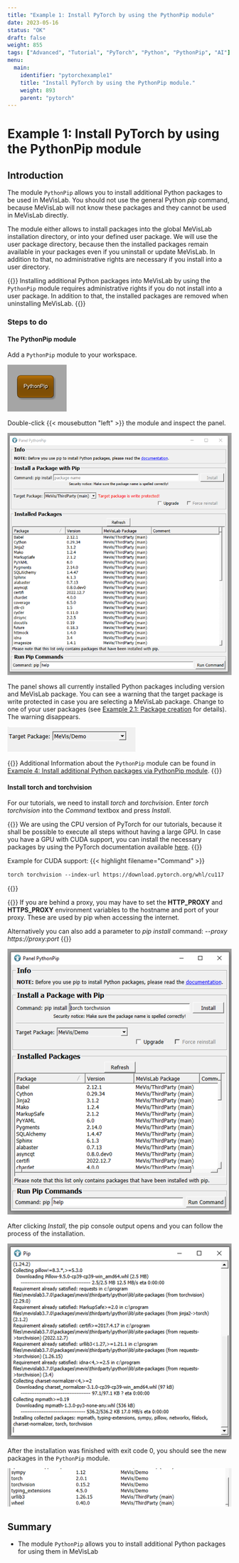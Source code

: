 ```yaml
---
title: "Example 1: Install PyTorch by using the PythonPip module"
date: 2023-05-16
status: "OK"
draft: false
weight: 855
tags: ["Advanced", "Tutorial", "PyTorch", "Python", "PythonPip", "AI"]
menu: 
  main:
    identifier: "pytorchexample1"
    title: "Install PyTorch by using the PythonPip module."
    weight: 893
    parent: "pytorch"
---
```

# Example 1: Install PyTorch by using the PythonPip module

## Introduction
The module `PythonPip` allows you to install additional Python packages to be used in MeVisLab. You should not use the general Python *pip* command, because MeVisLab will not know these packages and they cannot be used in MeVisLab directly.

The module either allows to install packages into the global MeVisLab installation directory, or into your defined user package. We will use the user package directory, because then the installed packages remain available in your packages even if you uninstall or update MeVisLab. In addition to that, no administrative rights are necessary if you install into a user directory.

{{<alert class="warning" caption="Warning">}}
Installing additional Python packages into MeVisLab by using the `PythonPip` module requires administrative rights if you do not install into a user package. In addition to that, the installed packages are removed when uninstalling MeVisLab.
{{</alert>}}

### Steps to do
#### The PythonPip module
Add a `PythonPip` module to your workspace. 

![PythonPip module](/images/tutorials/thirdparty/pytorch_example1_1.png "PythonPip module")

Double-click {{< mousebutton "left" >}} the module and inspect the panel.

![PythonPip panel](/images/tutorials/thirdparty/pytorch_example1_2.png "PythonPip panel")

The panel shows all currently installed Python packages including version and MeVisLab package. You can see a warning that the target package is write protected in case you are selecting a MeVisLab package. Change to one of your user packages (see [Example 2.1: Package creation](/tutorials/basicmechanisms/macromodules/package/) for details). The warning disappears.

![Select user package](/images/tutorials/thirdparty/pytorch_example1_3.png "Select user package")

{{<alert class="info" caption="Additional Information">}}
Additional Information about the `PythonPip` module can be found in [Example 4: Install additional Python packages via PythonPip module](/tutorials/basicmechanisms/macromodules/pythonpip "PythonPip module").
{{</alert>}}

#### Install torch and torchvision
For our tutorials, we need to install *torch* and *torchvision*. Enter *torch torchvision* into the *Command* textbox and press *Install*.

{{<alert class="info" caption="Info">}}
We are using the CPU version of PyTorch for our tutorials, because it shall be possible to execute all steps without having a large GPU. In case you have a GPU with CUDA support, you can install the necessary packages by using the PyTorch documentation available [here](https://pytorch.org/get-started/locally "PyTorch documentation").
{{</alert>}}

Example for CUDA support:
{{< highlight filename="Command" >}}
```txt
torch torchvision --index-url https://download.pytorch.org/whl/cu117

```
{{</highlight>}}

{{<alert class="info" caption="Attention">}}
If you are behind a proxy, you may have to set the **HTTP_PROXY** and **HTTPS_PROXY** environment variables to the hostname and port of your proxy. These are used by pip when accessing the internet.

Alternatively you can also add a parameter to *pip install* command: *--proxy https://proxy:port*
{{</alert>}}

![Install torch and torchvision](/images/tutorials/thirdparty/pytorch_example1_4.png "Install torch and torchvision")

After clicking *Install*, the pip console output opens and you can follow the process of the installation.

![Python pip output](/images/tutorials/thirdparty/pytorch_example1_5.png "Python pip output")

After the installation was finished with exit code 0, you should see the new packages in the `PythonPip` module.

![PyTorch installed](/images/tutorials/thirdparty/pytorch_example1_6.png "PyTorch installed")


## Summary
* The module `PythonPip` allows you to install additional Python packages for using them in MeVisLab

